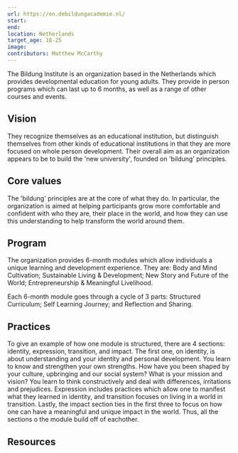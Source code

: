 ```yaml
---
url: https://en.debildungacademie.nl/
start: 
end: 
location: Netherlands
target_age: 18-25
image: 
contributors: Matthew McCarthy
---
```



The Bildung Institute is an organization based in the Netherlands which provides developmental education for young adults. They provide in person programs which can last up to 6 months, as well as a range of other courses and events. 

## Vision 

They recognize themselves as an educational institution, but distinguish themselves from other kinds of educational institutions in that they are more focused on whole person development. Their overall aim as an organization appears to be to build the 'new university', founded on 'bildung' principles. 

## Core values 

The 'bildung' principles are at the core of what they do. In particular, the organization is aimed at helping participants grow more comfortable and confident with who they are, their place in the world, and how they can use this understanding to help transform the world around them.
 
## Program 

The organization provides 6-month modules which allow individuals a unique learning and development experience. They are: Body and Mind Cultivation; Sustainable Living & Development; New Story and Future of the World; Entrepreneurship & Meaningful Livelihood. 

Each 6-month module goes through a cycle of 3 parts: Structured Curriculum; Self Learning Journey; and Reflection and Sharing. 

## Practices

To give an example of how one module is structured, there are 4 sections: identity, expression, transition, and impact. The first one, on identity, is about understanding and your identity and personal development. You learn to know and strengthen your own strengths. How have you been shaped by your culture, upbringing and our social system? What is your mission and vision? You learn to think constructively and deal with differences, irritations and prejudices. Expression includes practices which allow one to manifest what they learned in identity, and transition focuses on living in a world in transition. Lastly, the impact section ties in the first three to focus on how one can have a meaningful and unique impact in the world. Thus, all the sections o the module build off of eachother.

## Resources 

